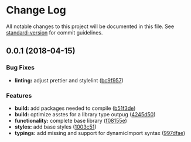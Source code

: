 # Change Log

All notable changes to this project will be documented in this file. See [standard-version](https://github.com/conventional-changelog/standard-version) for commit guidelines.

<a name="0.0.1"></a>
## 0.0.1 (2018-04-15)


### Bug Fixes

* **linting:** adjust prettier and stylelint ([bc9f957](https://github.com/taverasmisael/vanillabox/commit/bc9f957))


### Features

* **build:** add packages needed to compile ([b51f3de](https://github.com/taverasmisael/vanillabox/commit/b51f3de))
* **build:** optimize asstes for a library type outpug ([4245d50](https://github.com/taverasmisael/vanillabox/commit/4245d50))
* **functionality:** complete base library ([f08155e](https://github.com/taverasmisael/vanillabox/commit/f08155e))
* **styles:** add base styles ([1003c51](https://github.com/taverasmisael/vanillabox/commit/1003c51))
* **typings:** add missing and support for dynamicImport syntax ([997dfae](https://github.com/taverasmisael/vanillabox/commit/997dfae))
